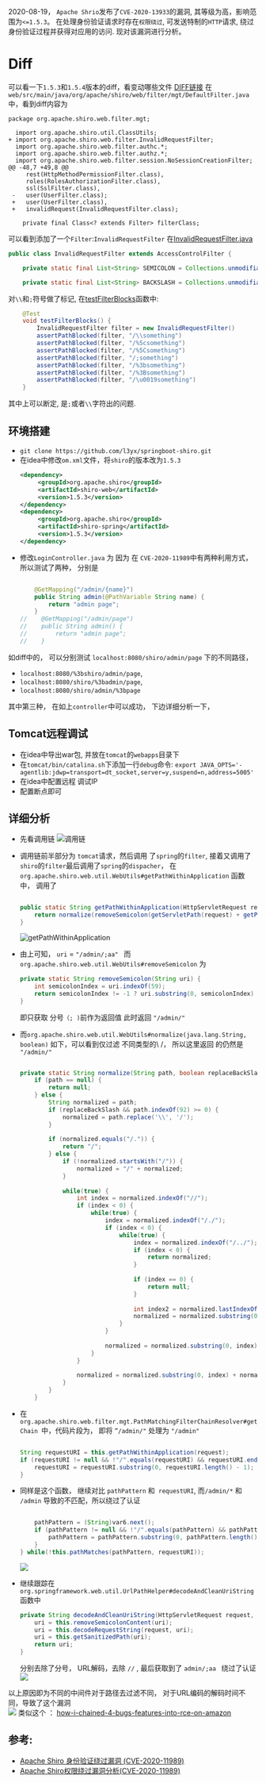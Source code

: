 2020-08-19， `Apache Shrio`发布了`CVE-2020-13933`的漏洞, 其等级为高，影响范围为`<=1.5.3`。 在处理身份验证请求时存在`权限绕过`, 可发送特制的`HTTP`请求, 绕过身份验证过程并获得对应用的访问.  现对该漏洞进行分析。 

# Diff
可以看一下`1.5.3`和`1.5.4`版本的diff，看变动哪些文件
[DIFF链接](https://github.com/apache/shiro/compare/shiro-root-1.5.3...shiro-root-1.6.0)
在`web/src/main/java/org/apache/shiro/web/filter/mgt/DefaultFilter.java`中，看到diff内容为

```
package org.apache.shiro.web.filter.mgt;

  import org.apache.shiro.util.ClassUtils;
+ import org.apache.shiro.web.filter.InvalidRequestFilter;
  import org.apache.shiro.web.filter.authc.*;
  import org.apache.shiro.web.filter.authz.*;
  import org.apache.shiro.web.filter.session.NoSessionCreationFilter;
@@ -48,7 +49,8 @@
     rest(HttpMethodPermissionFilter.class),
     roles(RolesAuthorizationFilter.class),
     ssl(SslFilter.class),
 -   user(UserFilter.class);
 +   user(UserFilter.class),
 +   invalidRequest(InvalidRequestFilter.class);

    private final Class<? extends Filter> filterClass;
```
可以看到添加了一个`Filter`:`InvalidRequestFilter`
在[InvalidRequestFilter.java](https://github.com/apache/shiro/compare/shiro-root-1.5.3...shiro-root-1.6.0#diff-aaf47dacbed7db2ff19000baf3bdc4af)
```java
public class InvalidRequestFilter extends AccessControlFilter {

    private static final List<String> SEMICOLON = Collections.unmodifiableList(Arrays.asList(";", "%3b", "%3B"));

    private static final List<String> BACKSLASH = Collections.unmodifiableList(Arrays.asList("\\", "%5c", "%5C"));
```
对`\\`和`;`符号做了标记, 在[testFilterBlocks](https://github.com/apache/shiro/compare/shiro-root-1.5.3...shiro-root-1.6.0#diff-1ee3bc21740941899519a4a2280a78f8)函数中:
```java
    @Test
    void testFilterBlocks() {
        InvalidRequestFilter filter = new InvalidRequestFilter()
        assertPathBlocked(filter, "/\\something")
        assertPathBlocked(filter, "/%5csomething")
        assertPathBlocked(filter, "/%5Csomething")
        assertPathBlocked(filter, "/;something")
        assertPathBlocked(filter, "/%3bsomething")
        assertPathBlocked(filter, "/%3Bsomething")
        assertPathBlocked(filter, "/\u0019something")
    }

```
其中上可以断定, 是`;`或者`\\`字符出的问题. 

## 环境搭建
- `git clone https://github.com/l3yx/springboot-shiro.git`
- 在idea中修改`om.xml`文件，将`shiro`的版本改为`1.5.3`
    ```xml
    <dependency>
         <groupId>org.apache.shiro</groupId>
         <artifactId>shiro-web</artifactId>
         <version>1.5.3</version>
    </dependency>
    <dependency>
         <groupId>org.apache.shiro</groupId>
         <artifactId>shiro-spring</artifactId>
         <version>1.5.3</version>
    </dependency>
    ```
- 修改`LoginController.java` 为   因为 在 `CVE-2020-11989`中有两种利用方式， 所以测试了两种， 分别是 
    ```java

        @GetMapping("/admin/{name}")
        public String admin(@PathVariable String name) {
            return "admin page";
        }
    //    @GetMapping("/admin/page")
    //    public String admin() {
    //        return "admin page";
    //    }
    ```

如diff中的， 可以分别测试 `localhost:8080/shiro/admin/page` 下的不同路径，
- `localhost:8080/%3bshiro/admin/page`, 
- `localhost:8080/shiro/%3badmin/page`,
- `localhost:8080/shiro/admin/%3bpage`

其中第三种， 在如上`controller`中可以成功， 下边详细分析一下，

## Tomcat远程调试
- 在idea中导出war包, 并放在`tomcat`的`webapps`目录下
- 在`tomcat/bin/catalina.sh`下添加一行`debug`命令: `export JAVA_OPTS='-agentlib:jdwp=transport=dt_socket,server=y,suspend=n,address=5005'`
- 在idea中配置远程 调试IP
- 配置断点即可


## 详细分析
- 先看调用链
    ![调用链](https://pic4.zhimg.com/80/v2-176b1bda17e97d112437f7e1378e526b_720w.png)

- 调用链前半部分为 `tomcat`请求，然后调用 了`spring`的`filter`,  接着又调用了`shiro`的`filter`最后调用了`spring`的`dispacher`， 在 `org.apache.shiro.web.util.WebUtils#getPathWithinApplication` 函数中， 调用了
    ```java

    public static String getPathWithinApplication(HttpServletRequest request) {
        return normalize(removeSemicolon(getServletPath(request) + getPathInfo(request)));
    }
    ```
    ![getPathWithinApplication](https://pic1.zhimg.com/80/v2-443aef267ee0ed5803e029b25c71f464_720w.png)

- 由上可知， `uri` = `"/admin/;aa" ` 而 `org.apache.shiro.web.util.WebUtils#removeSemicolon` 为
    ```java
    private static String removeSemicolon(String uri) {
        int semicolonIndex = uri.indexOf(59);
        return semicolonIndex != -1 ? uri.substring(0, semicolonIndex) : uri;
    }
    ```
    即只获取 分号`（; )`前作为返回值 此时返回  `"/admin/"`

- 而`org.apache.shiro.web.util.WebUtils#normalize(java.lang.String, boolean)`  如下，可以看到仅过滤 不同类型的\ /， 所以这里返回 的仍然是 `"/admin/"`
    ```java

    private static String normalize(String path, boolean replaceBackSlash) {
        if (path == null) {
            return null;
        } else {
            String normalized = path;
            if (replaceBackSlash && path.indexOf(92) >= 0) {
                normalized = path.replace('\\', '/');
            }
     
            if (normalized.equals("/.")) {
                return "/";
            } else {
                if (!normalized.startsWith("/")) {
                    normalized = "/" + normalized;
                }
     
                while(true) {
                    int index = normalized.indexOf("//");
                    if (index < 0) {
                        while(true) {
                            index = normalized.indexOf("/./");
                            if (index < 0) {
                                while(true) {
                                    index = normalized.indexOf("/../");
                                    if (index < 0) {
                                        return normalized;
                                    }
     
                                    if (index == 0) {
                                        return null;
                                    }
     
                                    int index2 = normalized.lastIndexOf(47, index - 1);
                                    normalized = normalized.substring(0, index2) + normalized.substring(index + 3);
                                }
                            }
     
                            normalized = normalized.substring(0, index) + normalized.substring(index + 2);
                        }
                    }
     
                    normalized = normalized.substring(0, index) + normalized.substring(index + 1);
                }
            }
        }
    ```

- 在 `org.apache.shiro.web.filter.mgt.PathMatchingFilterChainResolver#getChain `中，代码片段为， 即将 `”/admin/"` 处理为 `"/admin"`
    ```java

    String requestURI = this.getPathWithinApplication(request);
    if (requestURI != null && !"/".equals(requestURI) && requestURI.endsWith("/")) {
        requestURI = requestURI.substring(0, requestURI.length() - 1);
    }
    ```

- 同样是这个函数， 继续对比 `pathPattern` 和` requestURI`,  而` /admin/* ` 和 `/admin` 导致的不匹配，所以绕过了认证
    ```java

        pathPattern = (String)var6.next();
        if (pathPattern != null && !"/".equals(pathPattern) && pathPattern.endsWith("/")) {
            pathPattern = pathPattern.substring(0, pathPattern.length() - 1);
        }
    } while(!this.pathMatches(pathPattern, requestURI));
    ```
    ![](https://pic4.zhimg.com/80/v2-e817844349682904519f59bc76143966_720w.png)

- 继续跟踪在 `org.springframework.web.util.UrlPathHelper#decodeAndCleanUriString` 函数中
  
    ```java
    private String decodeAndCleanUriString(HttpServletRequest request, String uri) {
        uri = this.removeSemicolonContent(uri);
        uri = this.decodeRequestString(request, uri);
        uri = this.getSanitizedPath(uri);
        return uri;
    }
    ```
    分别去除了分号， URL解码，去除  `//`  , 最后获取到了 `admin/;aa ` 绕过了认证
    ![](https://pic4.zhimg.com/80/v2-6a77615f95932a8772f2ac00cfe02e08_720w.png)

以上原因即为不同的中间件对于路径去过滤不同， 对于URL编码的解码时间不同，导致了这个漏洞  
![](https://pic4.zhimg.com/80/v2-330bf5fea19b489fcec9885bf18b0887_720w.png)
类似这个 ： [how-i-chained-4-bugs-features-into-rce-on-amazon](http://blog.orange.tw/2018/08/how-i-chained-4-bugs-features-into-rce-on-amazon.html)

## 参考:
- [Apache Shiro 身份验证绕过漏洞 (CVE-2020-11989)](https://xlab.tencent.com/cn/2020/06/30/xlab-20-002/)
- [Apache Shiro权限绕过漏洞分析(CVE-2020-11989)](https://xz.aliyun.com/t/7964)